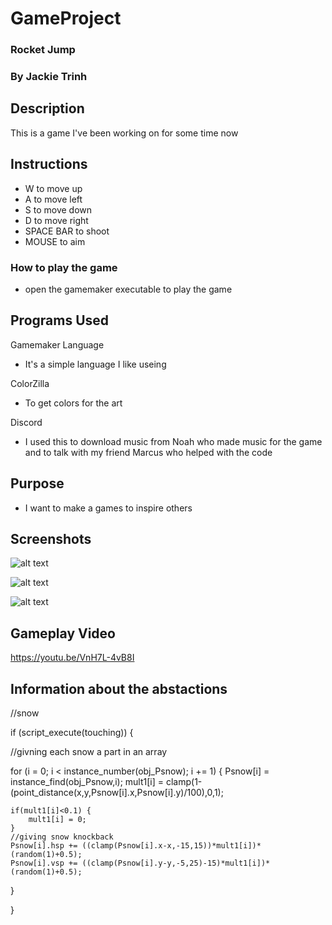# GameProject
### Rocket Jump
### By Jackie Trinh

## Description

This is a game I've been working on for some time now

## Instructions

* W to move up
* A to move left
* S to move down
* D to move right 
* SPACE BAR to shoot 
* MOUSE to aim 

### How to play the game 

* open the gamemaker executable to play the game 

## Programs Used

Gamemaker Language 
* It's a simple language I like useing

ColorZilla
* To get colors for the art

Discord 
* I used this to download music from Noah who made music for the game and to talk with my friend Marcus who helped with the code 

## Purpose

* I want to make a games to inspire others

## Screenshots

![alt text](https://github.com/JackieTrinh/GameProject/blob/master/unknown1_opt.png)

![alt text](https://github.com/JackieTrinh/GameProject/blob/master/unknown2_opt.png)

![alt text](https://github.com/JackieTrinh/GameProject/blob/master/unknown3_opt.png)

## Gameplay Video
https://youtu.be/VnH7L-4vB8I

## Information about the abstactions

//snow 

if (script_execute(touching)) {

//givning each snow a part in an array 

for (i = 0; i < instance_number(obj_Psnow); i += 1) {
    Psnow[i] = instance_find(obj_Psnow,i);
    mult1[i] = clamp(1-(point_distance(x,y,Psnow[i].x,Psnow[i].y)/100),0,1);
    
    if(mult1[i]<0.1) {
        mult1[i] = 0;
    }
    //giving snow knockback
    Psnow[i].hsp += ((clamp(Psnow[i].x-x,-15,15))*mult1[i])*(random(1)+0.5);
    Psnow[i].vsp += ((clamp(Psnow[i].y-y,-5,25)-15)*mult1[i])*(random(1)+0.5);
}

}
